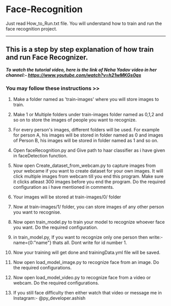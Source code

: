 # Face-Recognition
Just read How_to_Run.txt file. You will understand how to train and run the face recognition project.


____

## This is a step by step explanation of how train and run Face Recognizer.


___To watch the tutorial video, here is the link of Neha Yadav video in her channel:- https://www.youtube.com/watch?v=h21wMKGs0qs___

### You may follow these instructions >>

1) Make a folder named as 'train-images' where you will store images to train.

2) Make 1 or Multiple folders under train-images folder named as 0,1,2 and so on to store the images of people you want to recognize.

3) For every person's images, different folders will be used. For example for person A, his images will be stored in folder named as 0
and images of Person B, his images will be stored in folder named as 1 and so on.

4) Open faceRecognition.py and Give path to haar classifier as i have given in faceDetection function.

5) Now open Create_dataset_from_webcam.py to capture images from your webcame if you want to create dataset for your own images. It will click multiple images from webcam till you end this program. 
Make sure it clicks atleast 300 images before you end the program. Do the required configuration as i have mentioned in comments.

6) Your images will be stored at train-images/0/ folder

7) Now at train-images/1/ folder, you can store images of any other person you want to recognise.

8) Now open train_model.py to train your model to recognize whoever face you want. Do the required configuration.

9) in train_model.py, If you want to recognize only one person then write:- name={0:"name"} thats all. Dont write for id number 1.

10) Now your training will get done and trainingData.yml file will be saved.

11) Now open load_model_image.py to recognize face from an image. Do the required configurations.

12) Now open load_model_video.py to recognize face from a video or webcam. Do the required configurations.

13) If you still face difficulty then either watch that video or message me in Instagram:- @py_developer.ashish


